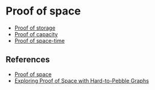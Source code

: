 # Proof of space

- [Proof of storage]()
- [Proof of capacity]()
- [Proof of space-time]()



## References

- [Proof of space](https://en.wikipedia.org/wiki/Proof_of_space)
- [ Exploring Proof of Space with Hard-to-Pebble Graphs](https://math.mit.edu/research/highschool/primes/materials/2016/conf/10-2%20Bhupatiraju-Kuszmaul-Vale.pdf)

